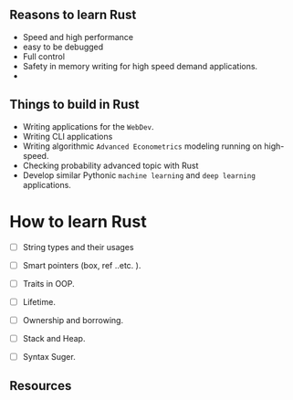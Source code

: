 ## Reasons to learn Rust
- Speed and high performance
- easy to be debugged
- Full control
- Safety in memory writing for high speed demand applications.
-


## Things to build in Rust

- Writing applications for the `WebDev`.
- Writing CLI applications
- Writing algorithmic `Advanced Econometrics` modeling running on high-speed.
- Checking probability advanced topic with Rust
- Develop similar Pythonic `machine learning` and `deep learning` applications.



# How to learn Rust

- [ ] String types and their usages
- [ ] Smart pointers (box, ref ..etc. ).
- [ ] Traits in OOP.
- [ ] Lifetime.
- [ ] Ownership and borrowing.
- [ ] Stack and Heap.
- [ ] Syntax Suger.



## Resources




